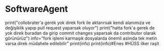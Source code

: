 # SoftwareAgent
print("collobrater'a gerek yok direk fork ile aktarırsak kendi alanımıza ve değişiklik yapıp pull request yaparsak oluyor")
print("hatta fork'a gerek de yok direk buradan da girip commit changes yaparsak da contributor olarak görünürüz")
info="fork işlemi karmaşık dosyalarda önemli aslında tek metin varsa direk müdahele edilebilir"
print(info)
print(info)#Enes
#HÜSS
ilker
raşit
